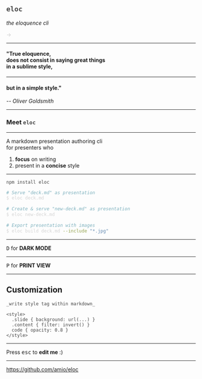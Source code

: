 ## `eloc`

_the eloquence cli_

<div>-></div>

<style>
  p + div { color: #CCC }
</style>

---

#### "True __eloquence__,<br /> does not consist in saying great things<br/> in a sublime style,

---

#### but in a simple style."

_-- Oliver Goldsmith_

---

### Meet `eloc`

---

A markdown presentation authoring cli  
for presenters who

1. __focus__ on writing
2. present in a __concise__ style

---

`npm install eloc`

```bash
# Serve "deck.md" as presentation
$ eloc deck.md

# Create & serve "new-deck.md" as presentation
$ eloc new-deck.md

# Export presentation with images
$ eloc build deck.md --include "*.jpg"
```

---

<kbd>D</kbd> for __DARK MODE__

---

<kbd>P</kbd> for __PRINT VIEW__

---

## Customization

```
_write style tag within markdown_

<style>
  .slide { background: url(...) }
  .content { filter: invert() }
  code { opacity: 0.8 }
</style>
```

<style>
.slide {
  background: url(https://el-capitan.now.sh) center;
  background-size: cover;
}
.content { filter: invert() }
code { opacity: 0.8 }
</style>

---

Press <kbd>esc</kbd> to __edit me__ :)

---

https://github.com/amio/eloc
